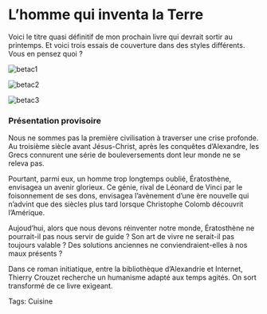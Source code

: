 # L&#8217;homme qui inventa la Terre

Voici le titre quasi définitif de mon prochain livre qui devrait sortir au printemps. Et voici trois essais de couverture dans des styles différents. Vous en pensez quoi ?

![betac1](https://tcrouzet.com/images_tc/2009/01/betac1.png)

![betac2](https://tcrouzet.com/images_tc/2009/01/betac2.png)

![betac3](https://tcrouzet.com/images_tc/2009/01/betac3.png)

### Présentation provisoire

Nous ne sommes pas la première civilisation à traverser une crise profonde. Au troisième siècle avant Jésus-Christ, après les conquêtes d’Alexandre, les Grecs connurent une série de bouleversements dont leur monde ne se releva pas.

Pourtant, parmi eux, un homme trop longtemps oublié, Ératosthène, envisagea un avenir glorieux. Ce génie, rival de Léonard de Vinci par le foisonnement de ses dons, envisagea l’avènement d’une ère nouvelle qui n’advint que des siècles plus tard lorsque Christophe Colomb découvrit l’Amérique.

Aujoud’hui, alors que nous devons réinventer notre monde, Ératosthène ne pourrait-il pas nous servir de guide ? Son art de vivre ne serait-il pas toujours valable ? Des solutions anciennes ne conviendraient-elles à nos maux présents ?

Dans ce roman initiatique, entre la bibliothèque d’Alexandrie et Internet, Thierry Crouzet recherche un humanisme adapté aux temps agités. On sort transformé de ce livre exigeant.

Tags: Cuisine